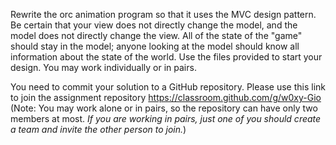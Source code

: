 Rewrite the orc animation program so that it uses the MVC design pattern. Be certain that your view does not directly change the model, and the model does not directly change the view. All of the state of the "game" should stay in the model; anyone looking at the model should know all information about the state of the world. Use the files provided to start your design. You may work individually or in pairs.

You need to commit your solution to a GitHub repository. Please use this link to join the assignment repository https://classroom.github.com/g/w0xy-Gio (Note: You may work alone or in pairs, so the repository can have only two members at most. *If you are working in pairs, just one of you should create a team and invite the other person to join.*)